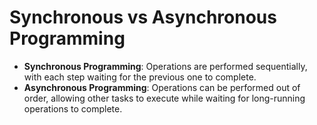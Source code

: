 # Synchronous vs Asynchronous Programming

- **Synchronous Programming**: Operations are performed sequentially, with each step waiting for the previous one to complete.
- **Asynchronous Programming**: Operations can be performed out of order, allowing other tasks to execute while waiting for long-running operations to complete.
